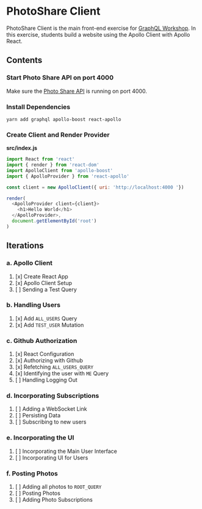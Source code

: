 PhotoShare Client
===============
PhotoShare Client is the main front-end  exercise for [GraphQL Workshop](https://www.graphqlworkshop.com). In this exercise, students build a website using the Apollo Client with Apollo React.

Contents
---------------

### Start Photo Share API on port 4000
Make sure the [Photo Share API]() is running on port 4000.

### Install Dependencies
`yarn add graphql apollo-boost react-apollo`

### Create Client and Render Provider

__src/index.js__
```javascript
import React from 'react'
import { render } from 'react-dom'
import ApolloClient from 'apollo-boost'
import { ApolloProvider } from 'react-apollo'

const client = new ApolloClient({ uri: 'http://localhost:4000 '})

render(
  <ApolloProvider client={client}>
    <h1>Hello World</h1>
  </ApolloProvider>,
  document.getElementById('root')
)  
```

Iterations
---------------

### a. Apollo Client

1. [x] Create React App
2. [x] Apollo Client Setup
3. [ ] Sending a Test Query

### b. Handling Users

1. [x] Add `ALL_USERS` Query
2. [x] Add `TEST_USER` Mutation

### c. Github Authorization

1. [x] React Configuration
2. [x] Authorizing with Github
3. [x] Refetching `ALL_USERS_QUERY`
4. [x] Identifying the user with `ME` Query
5. [ ] Handling Logging Out

### d. Incorporating Subscriptions

1. [ ] Adding a WebSocket Link
2. [ ] Persisting Data
3. [ ] Subscribing to new users

### e. Incorporating the UI

1. [ ] Incorporating the Main User Interface
2. [ ] Incorporating UI for Users

### f. Posting Photos

1. [ ] Adding all photos to `ROOT_QUERY`
2. [ ] Posting Photos
3. [ ] Adding Photo Subscriptions
